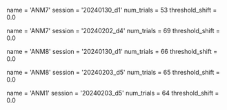 name = 'ANM7'
session = '20240130_d1'
num_trials = 53
threshold_shift = 0.0

name = 'ANM7'
session = '20240202_d4'
num_trials = 69
threshold_shift = 0.0

name = 'ANM8'
session = '20240130_d1'
num_trials = 66
threshold_shift = 0.0

name = 'ANM8'
session = '20240203_d5'
num_trials = 65
threshold_shift = 0.0


name = 'ANM1'
session = '20240203_d5'
num_trials = 64
threshold_shift = 0.0

